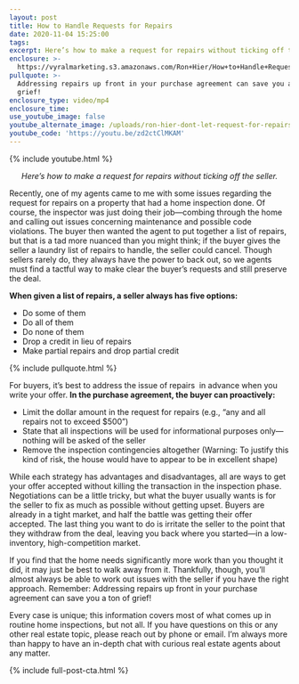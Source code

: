 ```yaml
---
layout: post
title: How to Handle Requests for Repairs
date: 2020-11-04 15:25:00
tags:
excerpt: Here’s how to make a request for repairs without ticking off the seller.
enclosure: >-
  https://vyralmarketing.s3.amazonaws.com/Ron+Hier/How+to+Handle+Requests+for+Repairs.mp4
pullquote: >-
  Addressing repairs up front in your purchase agreement can save you a ton of
  grief!
enclosure_type: video/mp4
enclosure_time:
use_youtube_image: false
youtube_alternate_image: /uploads/ron-hier-dont-let-request-for-repairs-kill-your-home-sale-yt2.jpg
youtube_code: 'https://youtu.be/zd2ctClMKAM'
---
```


{% include youtube.html %}

<p style="text-align: center;"><em>Here’s how to make a request for repairs without ticking off the seller.</em></p>

Recently, one of my agents came to me with some issues regarding the request for repairs on a property that had a home inspection done. Of course, the inspector was just doing their job—combing through the home and calling out issues concerning maintenance and possible code violations. The buyer then wanted the agent to put together a list of repairs, but that is a tad more nuanced than you might think; if the buyer gives the seller a laundry list of repairs to handle, the seller could cancel. Though sellers rarely do, they always have the power to back out, so we agents must find a tactful way to make clear the buyer’s requests and still preserve the deal.&nbsp;

**When given a list of repairs, a seller always has five options:&nbsp;**

* Do some of them
* Do all of them&nbsp;
* Do none of them
* Drop a credit in lieu of repairs
* Make partial repairs and drop partial credit&nbsp;

{% include pullquote.html %}

For buyers, it’s best to address the issue of repairs &nbsp;in advance when you write your offer. **In the purchase agreement, the buyer can proactively:&nbsp;**

* Limit the dollar amount in the request for repairs (e.g., “any and all repairs not to exceed $500”)&nbsp;
* State that all inspections will be used for informational purposes only—nothing will be asked of the seller&nbsp;
* Remove the inspection contingencies altogether (Warning: To justify this kind of risk, the house would have to appear to be in excellent shape) &nbsp;

While each strategy has advantages and disadvantages, all are ways to get your offer accepted without killing the transaction in the inspection phase. Negotiations can be a little tricky, but what the buyer usually wants is for the seller to fix as much as possible without getting upset. Buyers are already in a tight market, and half the battle was getting their offer accepted. The last thing you want to do is irritate the seller to the point that they withdraw from the deal, leaving you back where you started—in a low-inventory, high-competition market.&nbsp;

If you find that the home needs significantly more work than you thought it did, it may just be best to walk away from it. Thankfully, though, you’ll almost always be able to work out issues with the seller if you have the right approach. Remember: Addressing repairs up front in your purchase agreement can save you a ton of grief\!&nbsp;

Every case is unique; this information covers most of what comes up in routine home inspections, but not all. If you have questions on this or any other real estate topic, please reach out by phone or email. I’m always more than happy to have an in-depth chat with curious real estate agents about any matter.&nbsp;

{% include full-post-cta.html %}